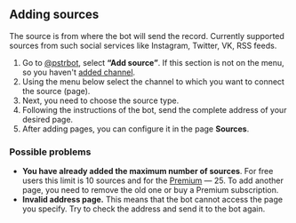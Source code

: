 ## Adding sources
The source is from where the bot will send the record. Currently supported sources from such social services like Instagram, Twitter, VK, RSS feeds.

1. Go to [@pstrbot](//telegram.me/pstrbot), select **“Add source”**. If this section is not on the menu, so you haven't [added channel](/help/channel-adding).
2. Using the menu below select the channel to which you want to connect the source (page).
3. Next, you need to choose the source type.
4. Following the instructions of the bot, send the complete address of your desired page.
5. After adding pages, you can configure it in the page **Sources**.

### Possible problems
* **You have already added the maximum number of sources**. For free users this limit is 10 sources and for the [Premium](/premium) — 25. To add another page, you need to remove the old one or buy a Premium subscription.
* **Invalid address page.** This means that the bot cannot access the page you specify. Try to check the address and send it to the bot again.
